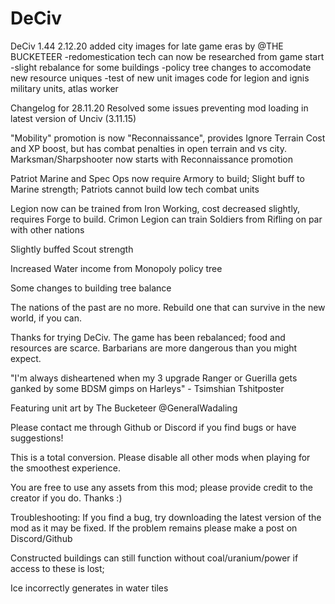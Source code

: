 # DeCiv
DeCiv 1.44
2.12.20
added city images for late game eras by @THE BUCKETEER 
-redomestication tech can now be researched from game start
-slight rebalance for some buildings
-policy tree changes to accomodate new resource uniques
-test of new unit images code for legion and ignis military units, atlas worker

Changelog for 28.11.20
Resolved some issues preventing mod loading in latest version of Unciv (3.11.15)

"Mobility" promotion is now "Reconnaissance", provides Ignore Terrain Cost and XP boost, but has combat penalties in open terrain and vs city. Marksman/Sharpshooter now starts with Reconnaissance promotion

Patriot Marine and Spec Ops now require Armory to build; Slight buff to Marine strength; Patriots cannot build low tech combat units

Legion now can be trained from Iron Working, cost decreased slightly, requires Forge to build. Crimon Legion can train Soldiers from Rifling on par with other nations

Slightly buffed Scout strength

Increased Water income from Monopoly policy tree

Some changes to building tree balance




The nations of the past are no more. Rebuild one that can survive in the new world, if you can.

Thanks for trying DeCiv. The game has been rebalanced; food and resources are scarce. Barbarians are more dangerous than you might expect.

"I'm always disheartened when my 3 upgrade Ranger or Guerilla gets ganked by some BDSM gimps on Harleys" - Tsimshian Tshitposter

Featuring unit art by The Bucketeer @GeneralWadaling

Please contact me through Github or Discord if you find bugs or have suggestions!

This is a total conversion. Please disable all other mods when playing for the smoothest experience.

You are free to use any assets from this mod; please provide credit to the creator if you do. Thanks :)

Troubleshooting: If you find a bug, try downloading the latest version of the mod as it may be fixed. If the problem remains please make a post on Discord/Github

Constructed buildings can still function without coal/uranium/power if access to these is lost; 

Ice incorrectly generates in water tiles
